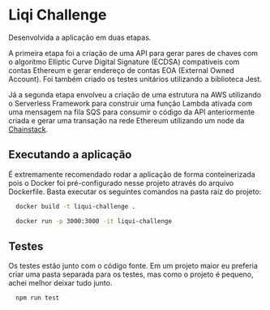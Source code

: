 
# Liqi Challenge
Desenvolvida a aplicação em duas etapas.

A primeira etapa foi a criação de uma API para gerar pares de chaves com o algoritmo Elliptic Curve Digital Signature (ECDSA) compatíveis com contas Ethereum e gerar endereço de contas EOA (External Owned Account). Foi também criado os testes unitários utilizando a biblioteca Jest.

Já a segunda etapa envolveu a criação de uma estrutura na AWS utilizando o Serverless Framework para construir uma função Lambda ativada com uma mensagem na fila SQS para consumir o código da API anteriormente criada e gerar uma transação na rede Ethereum utilizando um node da [Chainstack](https://chainstack.com/).

## Executando a aplicação
É extremamente recomendado rodar a aplicação de forma conteinerizada pois o Docker foi pré-configurado nesse projeto através do arquivo Dockerfile. Basta executar os seguintes comandos na pasta raiz do projeto:

```bash
  docker build -t liqui-challenge .
```

```bash
  docker run -p 3000:3000 -it liqui-challenge
```

## Testes
Os testes estão junto com o código fonte. Em um projeto maior eu preferia criar uma pasta separada para os testes, mas como o projeto é pequeno, achei melhor deixar tudo junto.

```bash
  npm run test
```

